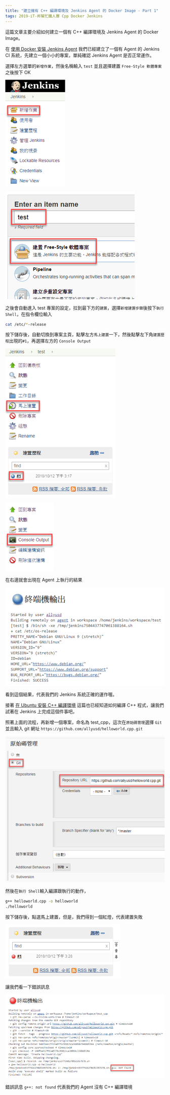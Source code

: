 ```yaml
---
title: "建立擁有 C++ 編譯環境及 Jenkins Agent 的 Docker Image - Part 1"
tags: 2019-iT-邦幫忙鐵人賽 Cpp Docker Jenkins
---
```


這篇文章主要介紹如何建立一個有 C++ 編譯環境及 Jenkins Agent 的 Docker Image。

在 [使用 Docker 安裝 Jenkins Agent](https://twblog.hongjianching.com/2018/10/10/install-jenkins-agent-with-docker/) 我們已經建立了一個有 Agent 的 Jenkins CI 系統，先建立一個小小的專案，單純確認 Jenkins Agent 是否正常運作。

選擇左方選單的`新增作業`，然後名稱輸入 `test` 並且選擇建置 `Free-Style 軟體專案` 之後按下 OK

![](/assets/images/2018-11-12-create-cpp-compiler-with-jenkins-agent-docker-image/2018-10-12_22-57-50.png)

![](/assets/images/2018-11-12-create-cpp-compiler-with-jenkins-agent-docker-image/2018-10-12_23-11-45.png)

之後會自動進入 test 專案的設定，拉到最下方的`建置`，選擇`新增建置步驟`後按下`執行 Shell`，在指令欄位輸入

```bash
cat /etc/*-release
```

按下儲存後，自動切換到專案主頁，點擊左方`馬上建置`一下，然後點擊左下角`建置歷程`出現的`#1`，再選擇左方的 `Console Output`

![](/assets/images/2018-11-12-create-cpp-compiler-with-jenkins-agent-docker-image/2018-10-12_23-19-09.png)

![](/assets/images/2018-11-12-create-cpp-compiler-with-jenkins-agent-docker-image/2018-10-12_23-20-07.png)

在右邊就會出現在 Agent 上執行的結果

![](/assets/images/2018-11-12-create-cpp-compiler-with-jenkins-agent-docker-image/2018-10-12_23-21-26.png)

看到這個結果，代表我們的 Jenkins 系統正確的運作喔。

接著 [在 Ubuntu 安裝 C++ 編譯環境](https://twblog.hongjianching.com/2018/10/11/install-cpp-compiler-on-ubuntu/) 這篇也已經知道如何編譯 C++ 程式，讓我們試著在 Jenkins 上完成這個件事吧。

照著上面的流程，再新增一個專案，命名為 test_cpp，這次在`原始碼管理`選擇 `Git` 並且輸入 git 網址 `https://github.com/allyusd/helloworld.cpp.git`

![](/assets/images/2018-11-12-create-cpp-compiler-with-jenkins-agent-docker-image/2018-10-12_23-25-37.png)

然後在`執行 Shell`輸入編譯跟執行的動作，

```bash
g++ helloworld.cpp -o helloworld
./helloworld
```

按下儲存後，點選馬上建置，但是，我們得到一個紅燈，代表建置失敗

![](/assets/images/2018-11-12-create-cpp-compiler-with-jenkins-agent-docker-image/2018-10-12_23-29-19.png)

讓我們看一下錯誤訊息

![](/assets/images/2018-11-12-create-cpp-compiler-with-jenkins-agent-docker-image/2018-10-12_23-31-05.png)

錯誤訊息 `g++: not found` 代表我們的 Agent 沒有 C++ 編譯環境